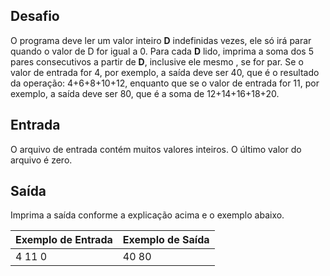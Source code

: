 ## Desafio

O programa deve ler um valor inteiro **D** indefinidas vezes, ele só irá parar quando o valor de D for igual a 0. Para cada **D** lido, imprima a soma dos 5 pares consecutivos a partir de **D**, inclusive ele mesmo , se for par. Se o valor de entrada for 4, por exemplo, a saída deve ser 40, que é o resultado da operação: 4+6+8+10+12, enquanto que se o valor de entrada for 11, por exemplo, a saída deve ser 80, que é a soma de 12+14+16+18+20.

## Entrada

O arquivo de entrada contém muitos valores inteiros. O último valor do arquivo é zero.

## Saída

Imprima a saída conforme a explicação acima e o exemplo abaixo.

 

| Exemplo de Entrada | Exemplo de Saída |
| ------------------ | ---------------- |
| 4 11 0             | 40 80            |